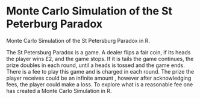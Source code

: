 # Monte Carlo Simulation of the St Peterburg Paradox
 Monte Carlo Simulation of the St Petersburg Paradox in R. 


The St Petersburg Paradox is a  game. A dealer flips a fair coin,  if its  heads the player wins £2, and the  game  stops. If it is tails the game continues, the prize doubles in each round, until a heads is tossed and the game ends. There is a fee to play this game and  is charged in each round. The prize the player receives could be an infinite amount , however  after acknowledging fees,  the player could make a loss. To explore what is a reasonable fee one has created a Monte Carlo Simulation in R. 
